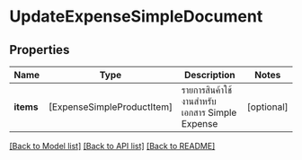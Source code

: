 # UpdateExpenseSimpleDocument

## Properties
Name | Type | Description | Notes
------------ | ------------- | ------------- | -------------
**items** | [ExpenseSimpleProductItem] | รายการสินค้าใช้งานสำหรับเอกสาร Simple Expense | [optional] 

[[Back to Model list]](../README.md#documentation-for-models) [[Back to API list]](../README.md#documentation-for-api-endpoints) [[Back to README]](../README.md)


